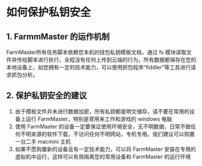 # 如何保护私钥安全

## 1. FarmmMaster 的运作机制

FarmMaster所有任务脚本依赖您本机的钱包私钥模板文档，通过 fs 模块读取文件并传给脚本进行执行，全程没有任何上传到云端的行为，所有数据都保存在您的本地设备上，如您拥有一定的技术能力，可以使用抓包程序“fiddler”等工具进行请求抓包分析。

## 2. 保护私钥安全的建议

1. 由于模板文件并未进行数据加密，所有私钥都是明文储存，请不要在常用的设备上运行 FarmMaster，特别是常用来工作和游戏的 windows 电脑
2. 使用 FarmMaster 的设备一定要保证使用环境安全，无不明数据，日常不做任何不明来源的软件下载，不访问任何不明网站，专机专用。我们建议可以购置一台二手 macmini 主机
3. 如果不愿购置新的设备且有一定技术能力，可以将 FarmMaster 安装在专用的虚拟机中运行，这样可以有效隔离您的常用设备和 FarmMaster 的运行环境